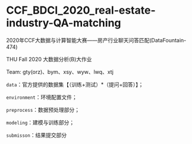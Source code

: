 # CCF_BDCI_2020_real-estate-industry-QA-matching
2020年CCF大数据与计算智能大赛——房产行业聊天问答匹配(DataFountain-474)

THU Fall 2020 大数据分析(B)大作业

Team:
gty(orz)、bym、xsy、wyw、lwq、xtj

`data`：官方提供的数据集【（训练+测试）*（提问+回答）】；

`environment`：环境配置文件；

`preprocess`：数据预处理部分；

`modeling`：建模与训练部分；

`submisson`：结果提交部分